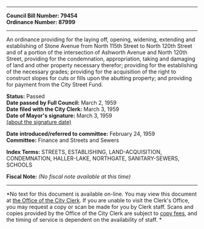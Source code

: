 * * * * *  
  
**Council Bill Number: [](#h0)[](#h2)79454**   
**Ordinance Number: 87999**  
  
* * * * *  
  
An ordinance providing for the laying off, opening, widening, extending and establishing of Stone Avenue from North 115th Street to North 120th Street and of a portion of the intersection of Ashworth Avenue and North 120th Street, providing for the condemnation, appropriation, taking and damaging of land and other property necessary therefor; providing for the establishing of the necessary grades; providing for the acquisition of the right to construct slopes for cuts or fills upon the abutting property; and providing for payment from the City Street Fund.  
  
**Status:** Passed   
**Date passed by Full Council:** March 2, 1959   
**Date filed with the City Clerk:** March 3, 1959   
**Date of Mayor's signature:** March 3, 1959   
[(about the signature date)](/~public/approvaldate.htm)   
  
  
**Date introduced/referred to committee:** February 24, 1959   
**Committee:** Finance and Streets and Sewers   
  
**Index Terms:** STREETS, ESTABLISHING, LAND-ACQUISITION, CONDEMNATION, HALLER-LAKE, NORTHGATE, SANITARY-SEWERS, SCHOOLS  
  
**Fiscal Note:** *(No fiscal note available at this time)*  
  
* * * * *  
  
*No text for this document is available on-line. You may view this document at [the Office of the City Clerk](http://www.seattle.gov/leg/clerk/contactUs.htm). If you are unable to visit the Clerk's Office, you may request a copy or scan be made for you by Clerk staff. Scans and copies provided by the Office of the City Clerk are subject to [copy fees](http://clerk.seattle.gov/~public/clerkfees.htm), and the timing of service is dependent on the availability of staff. *  
  
  
